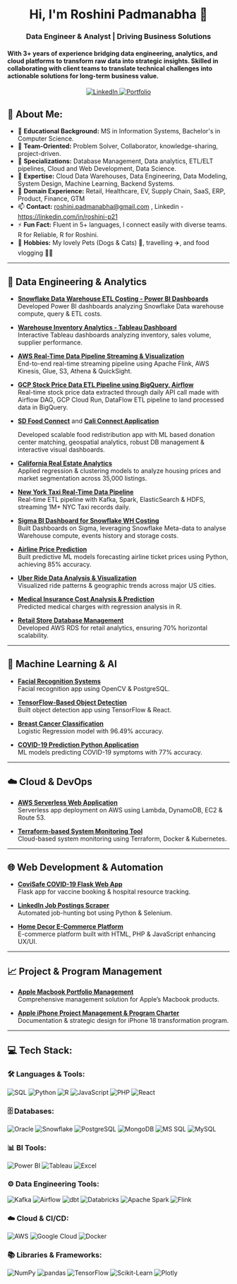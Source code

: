 

<h1 align="center">Hi, I'm Roshini Padmanabha 👋</h1>
<h3 align="center">  Data Engineer & Analyst | Driving Business Solutions </h3>
  <h4>With 3+ years of experience bridging data engineering, analytics, and cloud platforms to transform raw data into strategic insights. Skilled in
collaborating with client teams to translate technical challenges into actionable solutions for long-term business value.</h4>
<h4> </h4>
<p align="center"> 
  <a href="https://linkedin.com/in/roshini-p21" target="_blank">
    <img src="https://img.shields.io/badge/-Roshini%20Padmanabha-blue?style=for-the-badge&logo=Linkedin&logoColor=white" alt="LinkedIn"/>
  </a> 
  <a href="https://rosh-portfolio.vercel.app/" target="_blank">
    <img src="https://img.shields.io/badge/-My%20Portfolio-purple?style=for-the-badge&logo=About.rp&logoColor=white" alt="Portfolio" />
  </a>
</p>

## 💫 About Me:

- 🔭 **Educational Background:**  MS in Information Systems, Bachelor's in Computer Science.
- 🤝 **Team-Oriented:**  Problem Solver, Collaborator, knowledge-sharing, project-driven.
- 🚀 **Specializations:**  Database Management, Data analytics, ETL/ELT pipelines, Cloud and Web Development, Data Science.
- 💬 **Expertise:**  Cloud Data Warehouses, Data Engineering, Data Modeling, System Design, Machine Learning, Backend Systems.
- 🤖 **Domain Experience:**  Retail, Healthcare, EV, Supply Chain, SaaS, ERP, Product, Finance, GTM
- 📫 **Contact:**  roshini.padmanabha@gmail.com ,  Linkedin - https://linkedin.com/in/roshini-p21
- ⚡ **Fun Fact:**  Fluent in 5+ languages, I connect easily with diverse teams. R for Reliable, R for Roshini.
- 💖 **Hobbies:**  My lovely Pets (Dogs & Cats) 🐾, travelling ✈️, and food vlogging 🍜📸
---

## 🚀 Data Engineering & Analytics

- [**Snowflake Data Warehouse ETL Costing - Power BI Dashboards**](https://github.com/roshinip21/Snowflake-Costing-Dashboards)  
  Developed Power BI dashboards analyzing Snowflake Data warehouse compute, query & ETL costs.
  
- [**Warehouse Inventory Analytics - Tableau Dashboard**](https://github.com/roshinip21/Warehouse-Inventory-Analytics-Dashboard)  
  Interactive Tableau dashboards analyzing inventory, sales volume, supplier performance.

- [**AWS Real-Time Data Pipeline Streaming & Visualization**](https://github.com/roshinip21/Real-time-Data-Streaming-and-Dashboard-Visualization-with-AWS)  
  End-to-end real-time streaming pipeline using Apache Flink, AWS Kinesis, Glue, S3, Athena & QuickSight.

- [**GCP Stock Price Data ETL Pipeline using BigQuery, Airflow**](https://github.com/roshinip21/GCP-Stock-Price-ETL-Pipeline)  
  Real-time stock price data extracted through daily API call made with Airflow DAG, GCP Cloud Run, DataFlow ETL pipeline to land processed data in BigQuery.

- [**SD Food Connect**](https://github.com/roshinip21/Food-Bank-Application) and 
  [**Cali Connect Application**](https://github.com/roshinip21/Cali-Connect-FoodBank-Application)

  Developed scalable food redistribution app with ML based donation center matching, geospatial analytics, robust DB management & interactive visual dashboards.

- [**California Real Estate Analytics**](https://github.com/roshinip21/California_HousePrice_Prediction)  
  Applied regression & clustering models to analyze housing prices and market segmentation across 35,000 listings.

- [**New York Taxi Real-Time Data Pipeline**](https://github.com/roshinip21/NYC-Taxi-Data-ETL)  
  Real-time ETL pipeline with Kafka, Spark, ElasticSearch & HDFS, streaming 1M+ NYC Taxi records daily.

- [**Sigma BI Dashboard for Snowflake WH Costing**](https://github.com/roshinip21/Sigma-Dashboard-Snowflake-WH-Data-Analysis)  
  Built Dashboards on Sigma, leveraging Snowflake Meta-data to analyse Warehouse compute, events history and storage costs.
  
- [**Airline Price Prediction**](https://github.com/roshinip21/Airline_TicketPrediction/tree/main)  
  Built predictive ML models forecasting airline ticket prices using Python, achieving 85% accuracy.

- [**Uber Ride Data Analysis & Visualization**](https://github.com/roshinip21/Uber_Data_Visualization)  
  Visualized ride patterns & geographic trends across major US cities.

- [**Medical Insurance Cost Analysis & Prediction**](https://github.com/roshinip21/Medical_Insurance_Analytics_R_Project)  
  Predicted medical charges with regression analysis in R.

- [**Retail Store Database Management**](https://github.com/roshinip21/AWS_Retail_Enterprise_Database)  
  Developed AWS RDS for retail analytics, ensuring 70% horizontal scalability.

---

## 🤖 Machine Learning & AI

- [**Facial Recognition Systems**](https://github.com/roshinip21/Face-Recognition)  
  Facial recognition app using OpenCV & PostgreSQL.

- [**TensorFlow-Based Object Detection**](https://github.com/roshinip21/Object-detection)  
  Built object detection app using TensorFlow & React.

- [**Breast Cancer Classification**](https://github.com/roshinip21/Data-Science-BreastCancer-Classification)  
  Logistic Regression model with 96.49% accuracy.

- [**COVID-19 Prediction Python Application**](https://github.com/roshinip21/Covid-19_Flask_User_Application)  
  ML models predicting COVID-19 symptoms with 77% accuracy.

---

## ☁️ Cloud & DevOps

- [**AWS Serverless Web Application**](https://github.com/roshinip21/AWS_Lambda_Web_Application)  
  Serverless app deployment on AWS using Lambda, DynamoDB, EC2 & Route 53.

- [**Terraform-based System Monitoring Tool**](https://github.com/roshinip21/System_Monitoring_Terraform_Docker)  
  Cloud-based system monitoring using Terraform, Docker & Kubernetes.

---

## 🌐 Web Development & Automation

- [**CoviSafe COVID-19 Flask Web App**](https://github.com/roshinip21/Covid-19_Flask_User_Application)  
  Flask app for vaccine booking & hospital resource tracking.

- [**LinkedIn Job Postings Scraper**](https://github.com/roshinip21/LinkedIn-JobPosting-Profile-Scraper)  
  Automated job-hunting bot using Python & Selenium.

- [**Home Decor E-Commerce Platform**](https://github.com/roshinip21/Home-Decor-Full-Stack-Web-Application-)  
  E-commerce platform built with HTML, PHP & JavaScript enhancing UX/UI.

---

## 📈 Project & Program Management

- [**Apple Macbook Portfolio Management**](https://github.com/roshinip21/Apple-Macbook-Portfolio-Management)  
  Comprehensive management solution for Apple’s Macbook products.

- [**Apple iPhone Project Management & Program Charter**](https://github.com/roshinip21/Apple-iPhone-Project-Management-and-Program-Charter)  
  Documentation & strategic design for iPhone 18 transformation program.

---

## 💻 Tech Stack:

### 🛠️ Languages & Tools:
![SQL](https://img.shields.io/badge/SQL-336791?style=for-the-badge&logo=postgresql&logoColor=white)
![Python](https://img.shields.io/badge/python-3670A0?style=for-the-badge&logo=python&logoColor=ffdd54)
![R](https://img.shields.io/badge/r-276DC3.svg?style=for-the-badge&logo=r&logoColor=white)
![JavaScript](https://img.shields.io/badge/JavaScript-F7DF1E?style=for-the-badge&logo=javascript&logoColor=black)
![PHP](https://img.shields.io/badge/PHP-777BB4?style=for-the-badge&logo=php&logoColor=white)
![React](https://img.shields.io/badge/React-61DAFB.svg?style=for-the-badge&logo=react&logoColor=white)

### 🗄️ Databases:
![Oracle](https://img.shields.io/badge/Oracle-F80000?style=for-the-badge&logo=oracle&logoColor=white)
![Snowflake](https://img.shields.io/badge/Snowflake-29B5E8?style=for-the-badge&logo=snowflake&logoColor=white)
![PostgreSQL](https://img.shields.io/badge/PostgreSQL-336791?style=for-the-badge&logo=postgresql&logoColor=white)
![MongoDB](https://img.shields.io/badge/MongoDB-47A248?style=for-the-badge&logo=mongodb&logoColor=white)
![MS SQL](https://img.shields.io/badge/MS_SQL_Server-CC2927?style=for-the-badge&logo=microsoft-sql-server&logoColor=white)
![MySQL](https://img.shields.io/badge/MySQL-4479A1?style=for-the-badge&logo=mysql&logoColor=white)

### 📊 BI Tools:
![Power BI](https://img.shields.io/badge/Power_BI-F2C811?style=for-the-badge&logo=power-bi&logoColor=black)
![Tableau](https://img.shields.io/badge/Tableau-E97627?style=for-the-badge&logo=tableau&logoColor=white)
![Excel](https://img.shields.io/badge/Microsoft_Excel-217346?style=for-the-badge&logo=microsoft-excel&logoColor=white)

### ⚙️ Data Engineering Tools:
![Kafka](https://img.shields.io/badge/Kafka-231F20?style=for-the-badge&logo=apachekafka&logoColor=white)
![Airflow](https://img.shields.io/badge/Airflow-017CEE?style=for-the-badge&logo=apache-airflow&logoColor=white)
![dbt](https://img.shields.io/badge/dbt-FF694B?style=for-the-badge&logo=dbt&logoColor=white)
![Databricks](https://img.shields.io/badge/Databricks-EF3E42?style=for-the-badge&logo=databricks&logoColor=white)
![Apache Spark](https://img.shields.io/badge/Apache_Spark-E25A1C?style=for-the-badge&logo=apache-spark&logoColor=white)
![Flink](https://img.shields.io/badge/Apache%20Flink-E6526F?style=for-the-badge&logo=Apache%20Flink&logoColor=white)

### ☁️ Cloud & CI/CD:
![AWS](https://img.shields.io/badge/AWS-232F3E?style=for-the-badge&logo=amazon-aws&logoColor=white)
![Google Cloud](https://img.shields.io/badge/Google_Cloud-4285F4?style=for-the-badge&logo=google-cloud&logoColor=white)
![Docker](https://img.shields.io/badge/Docker-0db7ed.svg?style=for-the-badge&logo=docker&logoColor=white)

### 📚 Libraries & Frameworks:
![NumPy](https://img.shields.io/badge/numpy-013243.svg?style=for-the-badge&logo=numpy&logoColor=white)
![pandas](https://img.shields.io/badge/pandas-150458.svg?style=for-the-badge&logo=pandas&logoColor=white)
![TensorFlow](https://img.shields.io/badge/TensorFlow-FF6F00.svg?style=for-the-badge&logo=tensorflow&logoColor=white)
![Scikit-Learn](https://img.shields.io/badge/Scikit_Learn-F7931E.svg?style=for-the-badge&logo=scikit-learn&logoColor=white)
![Plotly](https://img.shields.io/badge/Plotly-3F4F75.svg?style=for-the-badge&logo=plotly&logoColor=white)
